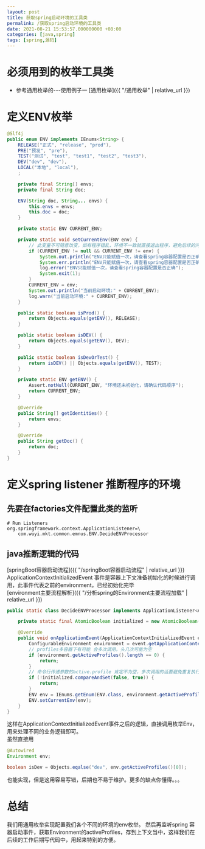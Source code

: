 ```yaml
---
layout: post
title: 获取spring启动环境的工具类
permalink: /获取spring启动环境的工具类
date: 2021-08-21 15:53:57.000000000 +08:00
categories: [java,spring]
tags: [spring,源码]
---
```


# 必须用到的枚举工具类
* 参考通用枚举的---使用例子一 [通用枚举]({{ "/通用枚举" | relative_url }})  

# 定义ENV枚举
```java
@Slf4j
public enum ENV implements IEnums<String> {
    RELEASE("正式", "release", "prod"),
    PRE("预发", "pre"),
    TEST("测试", "test", "test1", "test2", "test3"),
    DEV("dev", "dev"),
    LOCAL("本地", "local"),
    ;

    private final String[] envs;
    private final String doc;

    ENV(String doc, String... envs) {
        this.envs = envs;
        this.doc = doc;
    }

    private static ENV CURRENT_ENV;

    private static void setCurrentEnv(ENV env) {
        // 此变量不可随意改变，如有程序错乱，环境不一致就直接退出程序，避免后续的问题
        if (CURRENT_ENV != null && CURRENT_ENV != env) {
            System.out.println("ENV只能赋值一次，请查看spring容器配置是否正确");
            System.err.println("ENV只能赋值一次，请查看spring容器配置是否正确");
            log.error("ENV只能赋值一次，请查看spring容器配置是否正确");
            System.exit(1);
        }
        CURRENT_ENV = env;
        System.out.println("当前启动环境:" + CURRENT_ENV);
        log.warn("当前启动环境:" + CURRENT_ENV);
    }

    public static boolean isProd() {
        return Objects.equals(getENV(), RELEASE);
    }

    public static boolean isDEV() {
        return Objects.equals(getENV(), DEV);
    }

    public static boolean isDevOrTest() {
        return isDEV() || Objects.equals(getENV(), TEST);
    }

    private static ENV getENV() {
        Assert.notNull(CURRENT_ENV, "环境还未初始化，请确认代码顺序");
        return CURRENT_ENV;
    }

    @Override
    public String[] getIdentities() {
        return envs;
    }

    @Override
    public String getDoc() {
        return doc;
    }
}
```

# 定义spring listener 推断程序的环境

## 先要在factories文件配置此类的监听
```properties
# Run Listeners
org.springframework.context.ApplicationListener=\
    com.wuyi.mkt.common.emnus.ENV.DecideENVProcessor
```

## java推断逻辑的代码

[springBoot容器启动流程]({{ "/springBoot容器启动流程" | relative_url }})  
ApplicationContextInitializedEvent 事件是容器上下文准备初始化的时候进行调用，此事件代表之前的environment，已经初始化完毕  
[environment主要流程解析]({{ "/分析spring的Environment主要流程加载" | relative_url }})  


```java
public static class DecideENVProcessor implements ApplicationListener<ApplicationContextInitializedEvent> {

    private static final AtomicBoolean initialized = new AtomicBoolean(false);

    @Override
    public void onApplicationEvent(ApplicationContextInitializedEvent event) {
        ConfigurableEnvironment environment = event.getApplicationContext().getEnvironment();
        // profiles多容器下有可能 会多次调用，头几次可能为空
        if (environment.getActiveProfiles().length == 0) {
            return;
        }
        // 命令行传递参数的active.profile 肯定不为空，多次调用的话要避免重复执行以下逻辑
        if (!initialized.compareAndSet(false, true)) {
            return;
        }
        ENV env = IEnums.getEnum(ENV.class, environment.getActiveProfiles()[0], RELEASE);
        ENV.setCurrentEnv(env);
    }
}
```
这样在ApplicationContextInitializedEvent事件之后的逻辑，直接调用枚举Env，用来处理不同的业务逻辑即可。  
虽然直接用
```java
@Autowired
Environment env;

boolean isDev = Objects.eqalse("dev", env.getActiveProfiles()[0]);
```
也能实现，但是这用容易写错，后期也不易于维护。更多的缺点你懂得。。。

# 总结
我们用通用枚举实现配置我们各个不同的环境的env枚举。
然后再监听spring 容器启动事件，获取Environment的activeProfiles，存到上下文当中，这样我们在后续的工作后期写代码中，用起来特别的方便。